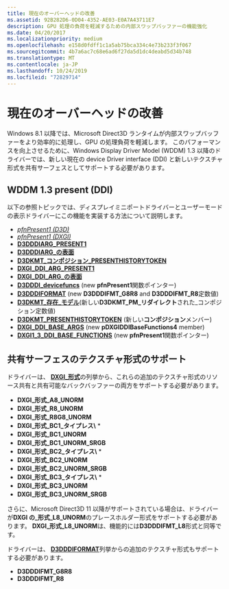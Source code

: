 ```yaml
---
title: 現在のオーバーヘッドの改善
ms.assetid: 92B282D6-0D04-4352-AE03-E0A7A43711E7
description: GPU 処理の負荷を軽減するための内部スワップバッファーの機能強化
ms.date: 04/20/2017
ms.localizationpriority: medium
ms.openlocfilehash: e158d0fdff1c1a5ab75bca334c4e73b233f3f067
ms.sourcegitcommit: 4b7a6ac7c68e6ad6f27da5d1dc4deabd5d34b748
ms.translationtype: MT
ms.contentlocale: ja-JP
ms.lasthandoff: 10/24/2019
ms.locfileid: "72829714"
---
```

# <a name="present-overhead-improvements"></a>現在のオーバーヘッドの改善


Windows 8.1 以降では、Microsoft Direct3D ランタイムが内部スワップバッファーをより効率的に処理し、GPU の処理負荷を軽減します。 このパフォーマンスを向上させるために、Windows Display Driver Model (WDDM) 1.3 以降のドライバーでは、新しい現在の device Driver interface (DDI) と新しいテクスチャ形式を共有サーフェスとしてサポートする必要があります。

## <a name="span-idwddm_13_present_ddispanspan-idwddm_13_present_ddispanwddm-13-present-ddi"></a><span id="wddm_1.3_present_ddi"></span><span id="WDDM_1.3_PRESENT_DDI"></span>WDDM 1.3 present (DDI)


以下の参照トピックでは、ディスプレイミニポートドライバーとユーザーモードの表示ドライバーにこの機能を実装する方法について説明します。

-   [*pfnPresent1 (D3D)* ](https://docs.microsoft.com/windows-hardware/drivers/ddi/d3dumddi/nc-d3dumddi-pfnd3dddi_present1)
-   [*pfnPresent1 (DXGI)* ](https://docs.microsoft.com/windows-hardware/drivers/ddi/dxgiddi/ns-dxgiddi-dxgi1_3_ddi_base_functions)
-   [**D3DDDIARG\_PRESENT1**](https://docs.microsoft.com/windows-hardware/drivers/ddi/d3dumddi/ns-d3dumddi-_d3dddiarg_present1)
-   [**D3DDDIARG\_の表面**](https://docs.microsoft.com/windows-hardware/drivers/ddi/d3dumddi/ns-d3dumddi-d3dddiarg_presentsurface)
-   [**D3DKMT\_コンポジション\_PRESENTHISTORYTOKEN**](https://docs.microsoft.com/windows-hardware/drivers/ddi/d3dkmthk/ns-d3dkmthk-_d3dkmt_composition_presenthistorytoken)
-   [**DXGI\_DDI\_ARG\_PRESENT1**](https://docs.microsoft.com/windows-hardware/drivers/ddi/dxgiddi/ns-dxgiddi-dxgi_ddi_arg_present1)
-   [**DXGI\_DDI\_ARG\_の表面**](https://docs.microsoft.com/windows-hardware/drivers/ddi/dxgiddi/ns-dxgiddi-dxgi_ddi_arg_presentsurface)
-   [**D3DDDI\_devicefuncs**](https://docs.microsoft.com/windows-hardware/drivers/ddi/d3dumddi/ns-d3dumddi-_d3dddi_devicefuncs) (new **pfnPresent1**関数ポインター)
-   [**D3DDDIFORMAT**](https://docs.microsoft.com/windows-hardware/drivers/ddi/d3dukmdt/ne-d3dukmdt-_d3dddiformat) (new **D3DDDIFMT\_G8R8** and **D3DDDIFMT\_R8**定数値)
-   [**D3DKMT\_存在\_モデル**](https://docs.microsoft.com/windows-hardware/drivers/ddi/d3dkmthk/ne-d3dkmthk-_d3dkmt_present_model)(新しい**D3DKMT\_PM\_リダイレクト**された\_コンポジション定数値)
-   [**D3DKMT\_PRESENTHISTORYTOKEN**](https://docs.microsoft.com/windows-hardware/drivers/ddi/d3dkmthk/ns-d3dkmthk-_d3dkmt_presenthistorytoken) (新しい**コンポジション**メンバー)
-   [**DXGI\_DDI\_BASE\_ARGS**](https://docs.microsoft.com/windows-hardware/drivers/ddi/dxgiddi/ns-dxgiddi-dxgi_ddi_base_args) (new **pDXGIDDIBaseFunctions4** member)
-   [**DXGI1\_3\_DDI\_BASE\_FUNCTIONS**](https://docs.microsoft.com/windows-hardware/drivers/ddi/dxgiddi/ns-dxgiddi-dxgi1_3_ddi_base_functions) (new **pfnPresent1**関数ポインター)

## <a name="span-idtexture_format_support_for_shared_surfacesspanspan-idtexture_format_support_for_shared_surfacesspanspan-idtexture_format_support_for_shared_surfacesspantexture-format-support-for-shared-surfaces"></a><span id="Texture_format_support_for_shared_surfaces"></span><span id="texture_format_support_for_shared_surfaces"></span><span id="TEXTURE_FORMAT_SUPPORT_FOR_SHARED_SURFACES"></span>共有サーフェスのテクスチャ形式のサポート


ドライバーは、 [**DXGI\_形式**](https://docs.microsoft.com/windows/desktop/api/dxgiformat/ne-dxgiformat-dxgi_format)の列挙から、これらの追加のテクスチャ形式のリソース共有と共有可能なバックバッファーの両方をサポートする必要があります。

- **DXGI\_形式\_A8\_UNORM**
- **DXGI\_形式\_R8\_UNORM**
- **DXGI\_形式\_R8G8\_UNORM**
- **DXGI\_形式\_BC1\_タイプレス\\** *
- **DXGI\_形式\_BC1\_UNORM**
- **DXGI\_形式\_BC1\_UNORM\_SRGB**
- **DXGI\_形式\_BC2\_タイプレス\\** *
- **DXGI\_形式\_BC2\_UNORM**
- **DXGI\_形式\_BC2\_UNORM\_SRGB**
- **DXGI\_形式\_BC3\_タイプレス\\** *
- **DXGI\_形式\_BC3\_UNORM**
- **DXGI\_形式\_BC3\_UNORM\_SRGB**

さらに、Microsoft Direct3D 11 以降がサポートされている場合は、ドライバーが**DXGI の\_形式\_L8\_UNORM**のプレースホルダー形式をサポートする必要があります。 **DXGI\_形式\_L8\_UNORM**は、機能的には**D3DDDIFMT\_L8**形式と同等です。

ドライバーは、 [**D3DDDIFORMAT**](https://docs.microsoft.com/windows-hardware/drivers/ddi/d3dukmdt/ne-d3dukmdt-_d3dddiformat)列挙からの追加のテクスチャ形式もサポートする必要があります。

-   **D3DDDIFMT\_G8R8**
-   **D3DDDIFMT\_R8**

 

 





